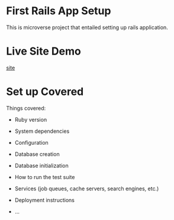 # First Rails App Setup

This is microverse project that entailed setting up rails application.

# Live Site Demo
[site](https://shrouded-waters-05286.herokuapp.com/)

# Set up Covered

Things  covered:

* Ruby version

* System dependencies

* Configuration

* Database creation

* Database initialization

* How to run the test suite

* Services (job queues, cache servers, search engines, etc.)

* Deployment instructions

* ...
